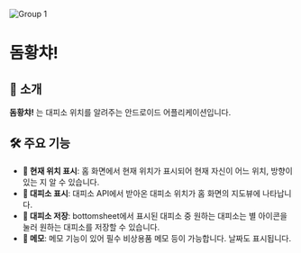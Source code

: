 ![Group 1](https://github.com/user-attachments/assets/b550d030-818d-4804-a79d-9c7abe96d651)
# 돔황챠!

## 📱 소개

**돔황챠!** 는 대피소 위치를 알려주는 안드로이드 어플리케이션입니다. 

## 🛠 주요 기능
 
- **📍 현재 위치 표시**: 홈 화면에서 현재 위치가 표시되어 현재 자신이 어느 위치, 방향이 있는 지 알 수 있습니다. 
- **📍 대피소 표시**: 대피소 API에서 받아온 대피소 위치가 홈 화면의 지도뷰에 나타납니다. 
- **🌟 대피소 저장**: bottomsheet에서 표시된 대피소 중 원하는 대피소는 별 아이콘을 눌러 원하는 대피소를 저장할 수 있습니다. 
- **📝 메모**: 메모 기능이 있어 필수 비상용품 메모 등이 가능합니다. 날짜도 표시됩니다. 
